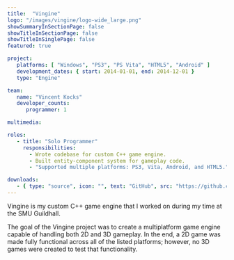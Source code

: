 ```yaml
---
title:  "Vingine"
logo: "/images/vingine/logo-wide_large.png"
showSummaryInSectionPage: false
showTitleInSectionPage: false
showTitleInSinglePage: false
featured: true

project:
   platforms: [ "Windows", "PS3", "PS Vita", "HTML5", "Android" ]
   development_dates: { start: 2014-01-01, end: 2014-12-01 }
   type: "Engine"

team:
   name: "Vincent Kocks"
   developer_counts:
      programmer: 1

multimedia:

roles:
   - title: "Solo Programmer"
     responsibilities:
       - Wrote codebase for custom C++ game engine.
       - Built entity-component system for gameplay code.
       - "Supported multiple platforms: PS3, Vita, Android, and HTML5."

downloads:
   - { type: "source", icon: "", text: "GitHub", src: "https://github.com/vingenuity/vingine-core-sanitized" }
---
```


Vingine is my custom C++ game engine that I worked on during my time at the SMU Guildhall.

<!--more-->

The goal of the Vingine project was to create a multiplatform game engine capable of handling both 2D and 3D gameplay. In the end, a 2D game was made fully functional across all of the listed platforms; however, no 3D games were created to test that functionality.